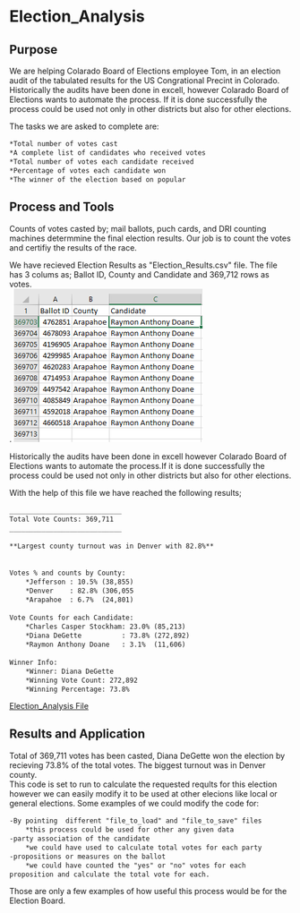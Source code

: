 
# Election_Analysis
## Purpose
We are helping Colarado Board of Elections employee Tom, in an election audit of the tabulated results for the US Congrational Precint in Colorado. Historically the audits have been done in excell, however Colarado Board of Elections wants to automate the process. If it is done successfully the process could be used not only in other districts but also for other elections. <br>

The tasks we are asked to complete are:

    *Total number of votes cast
    *A complete list of candidates who received votes
    *Total number of votes each candidate received
    *Percentage of votes each candidate won
    *The winner of the election based on popular
    


## Process and Tools
Counts of votes casted by; mail ballots, puch cards, and  DRI counting machines determmine the final election results. Our job is to count the votes and certifiy the results of the race.</br>

We have recieved Election Results as "Election_Results.csv" file. The file has 3 colums as; Ballot ID, County and Candidate and 369,712 rows as votes. </br>. 
![](https://github.com/4renginy/Election_Analysis/blob/master/excel.PNG)

Historically the audits have been done in excell however Colarado Board of Elections wants to automate the process.If it is done successfully the process could be used not only in other districts but also for other elections. <br>

With the help of this file we have reached the following results;</br>

    ____________________________
	Total Vote Counts: 369,711
	____________________________
	
	**Largest county turnout was in Denver with 82.8%**
	
	
	Votes % and counts by County:
		*Jefferson : 10.5% (38,855)
		*Denver    : 82.8% (306,055
		*Arapahoe  : 6.7%  (24,801)

	Vote Counts for each Candidate:
		*Charles Casper Stockham: 23.0% (85,213)
		*Diana DeGette          : 73.8% (272,892)
		*Raymon Anthony Doane   : 3.1%  (11,606)
		
	Winner Info:
		*Winner: Diana DeGette
		*Winning Vote Count: 272,892
		*Winning Percentage: 73.8%
[Election_Analysis File](https://github.com/4renginy/Election_Analysis/blob/master/Analysis/election_results.txt)		
## Results and Application

Total of 369,711 votes has been casted, Diana DeGette won the election by recieving 73.8% of the total votes. The biggest turnout was in Denver county.</br>
This code is set to run to calculate the requested reqults for this election however we can easily modify it to be used at other elecions like local or general elections. Some examples of we could modify the code for:</br>

	-By pointing  different "file_to_load" and "file_to_save" files 
		*this process could be used for other any given data 
	-party association of the candidate
		*we could have used to calculate total votes for each party
	-propositions or measures on the ballot
		*we could have counted the "yes" or "no" votes for each proposition and calculate the total vote for each.
		
Those are only a few examples of how useful this process would be for the Election Board.
